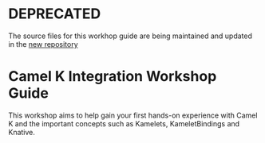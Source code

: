 # DEPRECATED
The source files for this workhop guide are being maintained and updated in the [new repository](https://github.com/camel-k-integration-workshop/camel-k-integration-workshop.github.io)

# Camel K Integration Workshop Guide
This workshop aims to help gain your first hands-on experience with Camel K and the important concepts such as Kamelets, KameletBindings and Knative.

